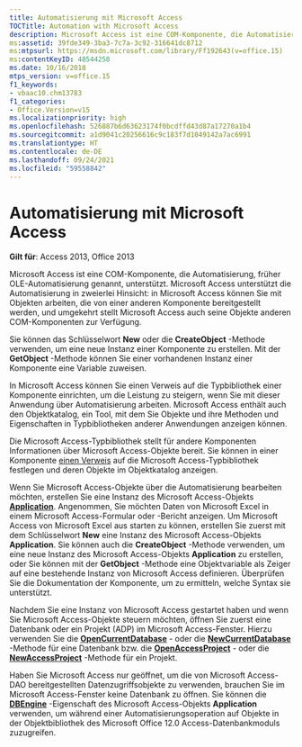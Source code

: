 ```yaml
---
title: Automatisierung mit Microsoft Access
TOCTitle: Automation with Microsoft Access
description: Microsoft Access ist eine COM-Komponente, die Automatisierung, bisher OLE-Automatisierung genannt, unterstützt.
ms:assetid: 39fde349-3ba3-7c7a-3c92-316641dc8712
ms:mtpsurl: https://msdn.microsoft.com/library/Ff192643(v=office.15)
ms:contentKeyID: 48544258
ms.date: 10/16/2018
mtps_version: v=office.15
f1_keywords:
- vbaac10.chm13783
f1_categories:
- Office.Version=v15
ms.localizationpriority: high
ms.openlocfilehash: 526887b6d63623174f0bcdffd43d87a17270a1b4
ms.sourcegitcommit: a1d9041c20256616c9c183f7d1049142a7ac6991
ms.translationtype: HT
ms.contentlocale: de-DE
ms.lasthandoff: 09/24/2021
ms.locfileid: "59558842"
---
```

# <a name="automation-with-microsoft-access"></a>Automatisierung mit Microsoft Access

**Gilt für**: Access 2013, Office 2013

Microsoft Access ist eine COM-Komponente, die Automatisierung, früher OLE-Automatisierung genannt, unterstützt. Microsoft Access unterstützt die Automatisierung in zweierlei Hinsicht: in Microsoft Access können Sie mit Objekten arbeiten, die von einer anderen Komponente bereitgestellt werden, und umgekehrt stellt Microsoft Access auch seine Objekte anderen COM-Komponenten zur Verfügung.

Sie können das Schlüsselwort **New** oder die **CreateObject** -Methode verwenden, um eine neue Instanz einer Komponente zu erstellen. Mit der **GetObject** -Methode können Sie einer vorhandenen Instanz einer Komponente eine Variable zuweisen.

In Microsoft Access können Sie einen Verweis auf die Typbibliothek einer Komponente einrichten, um die Leistung zu steigern, wenn Sie mit dieser Anwendung über Automatisierung arbeiten. Microsoft Access enthält auch den Objektkatalog, ein Tool, mit dem Sie Objekte und ihre Methoden und Eigenschaften in Typbibliotheken anderer Anwendungen anzeigen können.

Die Microsoft Access-Typbibliothek stellt für andere Komponenten Informationen über Microsoft Access-Objekte bereit. Sie können in einer Komponente [einen Verweis](https://docs.microsoft.com/office/vba/access/Concepts/Settings/set-references-to-type-libraries) auf die Microsoft Access-Typbibliothek festlegen und deren Objekte im Objektkatalog anzeigen.

Wenn Sie Microsoft Access-Objekte über die Automatisierung bearbeiten möchten, erstellen Sie eine Instanz des Microsoft Access-Objekts **[Application](https://docs.microsoft.com/office/vba/api/Access.Application)**. Angenommen, Sie möchten Daten von Microsoft Excel in einem Microsoft Access-Formular oder -Bericht anzeigen. Um Microsoft Access von Microsoft Excel aus starten zu können, erstellen Sie zuerst mit dem Schlüsselwort **New** eine Instanz des Microsoft Access-Objekts **Application**. Sie können auch die **CreateObject** -Methode verwenden, um eine neue Instanz des Microsoft Access-Objekts **Application** zu erstellen, oder Sie können mit der **GetObject** -Methode eine Objektvariable als Zeiger auf eine bestehende Instanz von Microsoft Access definieren. Überprüfen Sie die Dokumentation der Komponente, um zu ermitteln, welche Syntax sie unterstützt.

Nachdem Sie eine Instanz von Microsoft Access gestartet haben und wenn Sie Microsoft Access-Objekte steuern möchten, öffnen Sie zuerst eine Datenbank oder ein Projekt (ADP) im Microsoft Access-Fenster. Hierzu verwenden Sie die **[OpenCurrentDatabase](https://docs.microsoft.com/office/vba/api/Access.Application.OpenCurrentDatabase)** - oder die **[NewCurrentDatabase](https://docs.microsoft.com/office/vba/api/Access.Application.NewCurrentDatabase)** -Methode für eine Datenbank bzw. die **[OpenAccessProject](https://docs.microsoft.com/office/vba/api/Access.Application.OpenAccessProject)** - oder die **[NewAccessProject](https://docs.microsoft.com/office/vba/api/Access.Application.NewAccessProject)** -Methode für ein Projekt.

Haben Sie Microsoft Access nur geöffnet, um die von Microsoft Access-DAO bereitgestellten Datenzugriffsobjekte zu verwenden, brauchen Sie im Microsoft Access-Fenster keine Datenbank zu öffnen. Sie können die **[DBEngine](https://docs.microsoft.com/office/vba/api/Access.Application.DBEngine)** -Eigenschaft des Microsoft Access-Objekts **Application** verwenden, um während einer Automatisierungsoperation auf Objekte in der Objektbibliothek des Microsoft Office 12.0 Access-Datenbankmoduls zuzugreifen.

